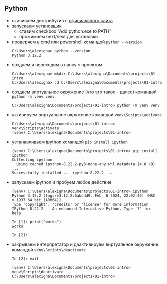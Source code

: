 ## Python

- скачиваем дистрибутив с [официального сайта](https://www.python.org/downloads/windows/)
- запускаем установщик
    - ставим checkbox "Add python.exe to PATH"
    - прожимаем next/next для установки
- проверяем в cmd или powershell командой `python --version`
  ```shell
  C:\Users\alexigna> python --version
  Python 3.12.2
  ```
- создаем и переходим в папку с проектом
  ```shell
  C:\Users\alexigna> mkdir C:\Users\alexigna\Documents\projects\01-intro
  C:\Users\alexigna> cd C:\Users\alexigna\Documents\projects\01-intro
  ```
- создаем виртуальное окружение (что это такое - далее) командой `python -m venv venv`
  ```shell
  C:\Users\alexigna\Documents\projects\01-intro> python -m venv venv
  ```
- активируем виртуальное окружение командой `venv\Scripts\activate`
  ```shell
  C:\Users\alexigna\Documents\projects\01-intro> venv\Scripts\activate
  (venv) C:\Users\alexigna\Documents\projects\01-intro>
  ```
- устанавливаем ipython командой `pip install ipython`
  ```shell
  (venv) C:\Users\alexigna\Documents\projects\01-intro> pip install ipython
  Collecting ipython
    Using cached ipython-8.22.2-py3-none-any.whl.metadata (4.8 kB)
  ...
  Successfully installed ... ipython-8.22.2 ...
  ```
- запускаем ipython и пробуем любое действие
  ```shell
  (venv) C:\Users\alexigna\Documents\projects\01-intro> ipython
  Python 3.12.2 (tags/v3.12.2:6abddd9, Feb  6 2024, 22:02:46) [MSC v.1937 64 bit (ARM64)]
  Type 'copyright', 'credits' or 'license' for more information
  IPython 8.22.2 -- An enhanced Interactive Python. Type '?' for help.

  In [1]: print("works")
  works

  In [2]:
  ```
- закрываем интерпретатор и даактивируем виртуальное окружение командой `venv\Scripts\deactivate`
  ```shell
  In [2]: exit

  (venv) C:\Users\alexigna\Documents\projects\01-intro> venv\Scripts\deactivate
  C:\Users\alexigna\Documents\projects\01-intro>
  ```
